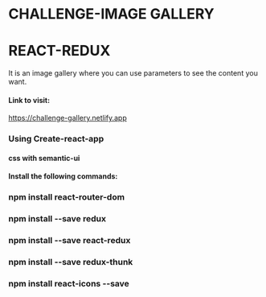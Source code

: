 # CHALLENGE-IMAGE GALLERY
# REACT-REDUX

It is an image gallery where you can use parameters to see the content you want.

#### Link to visit:
https://challenge-gallery.netlify.app


### Using Create-react-app
#### css with semantic-ui

#### Install the following commands:

### npm install react-router-dom
### npm install --save redux
### npm install --save react-redux
### npm install --save redux-thunk
### npm install react-icons --save
